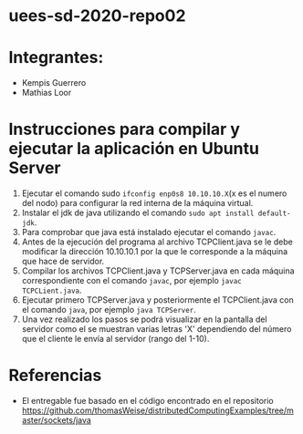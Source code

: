 # uees-sd-2020-repo02
# Integrantes:
* Kempis Guerrero
* Mathias Loor

# Instrucciones para compilar y ejecutar la aplicación en Ubuntu Server
1. Ejecutar el comando sudo `ifconfig enp0s8 10.10.10.X`(x es el numero del nodo) para configurar la red interna de la máquina virtual.
2. Instalar el jdk de java utilizando el comando `sudo apt install default-jdk`.
3. Para comprobar que java está instalado ejecutar el comando `javac`.
4. Antes de la ejecución del programa al archivo TCPClient.java se le debe modificar la dirección 10.10.10.1 por la que le corresponde a la máquina que hace de servidor.
5. Compilar los archivos TCPClient.java y TCPServer.java en cada máquina correspondiente con el comando `javac`, por ejemplo `javac TCPCLient.java`.
6. Ejecutar primero TCPServer.java y posteriormente el TCPClient.java con el comando `java`, por ejemplo `java TCPServer`.
7. Una vez realizado los pasos se podrá visualizar en la pantalla del servidor como el se muestran varias letras 'X' dependiendo del número que el cliente le envía al servidor (rango del 1-10).

# Referencias
* El entregable fue basado en el código encontrado en el repositorio https://github.com/thomasWeise/distributedComputingExamples/tree/master/sockets/java
